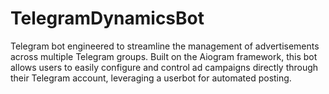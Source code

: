 # TelegramDynamicsBot
Telegram bot engineered to streamline the management of advertisements across multiple Telegram groups. Built on the Aiogram framework, this bot allows users to easily configure and control ad campaigns directly through their Telegram account, leveraging a userbot for automated posting.
